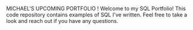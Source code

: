 MICHAEL'S UPCOMING PORTFOLIO !
Welcome to my SQL Portfolio! This code repository contains examples of SQL I've written. Feel free to take a look and reach out if you have any questions.
